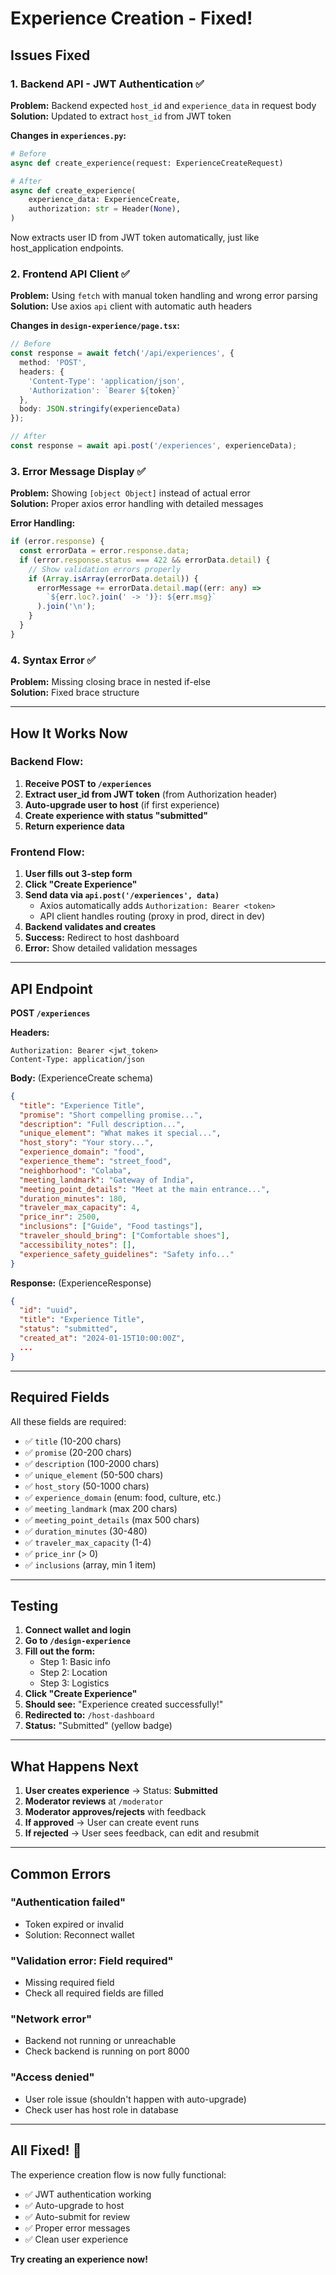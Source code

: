 # Experience Creation - Fixed!

## Issues Fixed

### 1. Backend API - JWT Authentication ✅
**Problem:** Backend expected `host_id` and `experience_data` in request body  
**Solution:** Updated to extract `host_id` from JWT token

**Changes in `experiences.py`:**
```python
# Before
async def create_experience(request: ExperienceCreateRequest)

# After  
async def create_experience(
    experience_data: ExperienceCreate,
    authorization: str = Header(None),
)
```

Now extracts user ID from JWT token automatically, just like host_application endpoints.

### 2. Frontend API Client ✅
**Problem:** Using `fetch` with manual token handling and wrong error parsing  
**Solution:** Use axios `api` client with automatic auth headers

**Changes in `design-experience/page.tsx`:**
```typescript
// Before
const response = await fetch('/api/experiences', {
  method: 'POST',
  headers: {
    'Content-Type': 'application/json',
    'Authorization': `Bearer ${token}`
  },
  body: JSON.stringify(experienceData)
});

// After
const response = await api.post('/experiences', experienceData);
```

### 3. Error Message Display ✅
**Problem:** Showing `[object Object]` instead of actual error  
**Solution:** Proper axios error handling with detailed messages

**Error Handling:**
```typescript
if (error.response) {
  const errorData = error.response.data;
  if (error.response.status === 422 && errorData.detail) {
    // Show validation errors properly
    if (Array.isArray(errorData.detail)) {
      errorMessage += errorData.detail.map((err: any) => 
        `${err.loc?.join(' -> ')}: ${err.msg}`
      ).join('\n');
    }
  }
}
```

### 4. Syntax Error ✅
**Problem:** Missing closing brace in nested if-else  
**Solution:** Fixed brace structure

---

## How It Works Now

### Backend Flow:
1. **Receive POST to `/experiences`**
2. **Extract user_id from JWT token** (from Authorization header)
3. **Auto-upgrade user to host** (if first experience)
4. **Create experience with status "submitted"**
5. **Return experience data**

### Frontend Flow:
1. **User fills out 3-step form**
2. **Click "Create Experience"**
3. **Send data via `api.post('/experiences', data)`**
   - Axios automatically adds `Authorization: Bearer <token>`
   - API client handles routing (proxy in prod, direct in dev)
4. **Backend validates and creates**
5. **Success:** Redirect to host dashboard
6. **Error:** Show detailed validation messages

---

## API Endpoint

**POST `/experiences`**

**Headers:**
```
Authorization: Bearer <jwt_token>
Content-Type: application/json
```

**Body:** (ExperienceCreate schema)
```json
{
  "title": "Experience Title",
  "promise": "Short compelling promise...",
  "description": "Full description...",
  "unique_element": "What makes it special...",
  "host_story": "Your story...",
  "experience_domain": "food",
  "experience_theme": "street_food",
  "neighborhood": "Colaba",
  "meeting_landmark": "Gateway of India",
  "meeting_point_details": "Meet at the main entrance...",
  "duration_minutes": 180,
  "traveler_max_capacity": 4,
  "price_inr": 2500,
  "inclusions": ["Guide", "Food tastings"],
  "traveler_should_bring": ["Comfortable shoes"],
  "accessibility_notes": [],
  "experience_safety_guidelines": "Safety info..."
}
```

**Response:** (ExperienceResponse)
```json
{
  "id": "uuid",
  "title": "Experience Title",
  "status": "submitted",
  "created_at": "2024-01-15T10:00:00Z",
  ...
}
```

---

## Required Fields

All these fields are required:
- ✅ `title` (10-200 chars)
- ✅ `promise` (20-200 chars)
- ✅ `description` (100-2000 chars)
- ✅ `unique_element` (50-500 chars)
- ✅ `host_story` (50-1000 chars)
- ✅ `experience_domain` (enum: food, culture, etc.)
- ✅ `meeting_landmark` (max 200 chars)
- ✅ `meeting_point_details` (max 500 chars)
- ✅ `duration_minutes` (30-480)
- ✅ `traveler_max_capacity` (1-4)
- ✅ `price_inr` (> 0)
- ✅ `inclusions` (array, min 1 item)

---

## Testing

1. **Connect wallet and login**
2. **Go to `/design-experience`**
3. **Fill out the form:**
   - Step 1: Basic info
   - Step 2: Location
   - Step 3: Logistics
4. **Click "Create Experience"**
5. **Should see:** "Experience created successfully!"
6. **Redirected to:** `/host-dashboard`
7. **Status:** "Submitted" (yellow badge)

---

## What Happens Next

1. **User creates experience** → Status: **Submitted**
2. **Moderator reviews** at `/moderator`
3. **Moderator approves/rejects** with feedback
4. **If approved** → User can create event runs
5. **If rejected** → User sees feedback, can edit and resubmit

---

## Common Errors

### "Authentication failed"
- Token expired or invalid
- Solution: Reconnect wallet

### "Validation error: Field required"
- Missing required field
- Check all required fields are filled

### "Network error"
- Backend not running or unreachable
- Check backend is running on port 8000

### "Access denied"
- User role issue (shouldn't happen with auto-upgrade)
- Check user has host role in database

---

## All Fixed! 🎉

The experience creation flow is now fully functional:
- ✅ JWT authentication working
- ✅ Auto-upgrade to host
- ✅ Auto-submit for review
- ✅ Proper error messages
- ✅ Clean user experience

**Try creating an experience now!**

